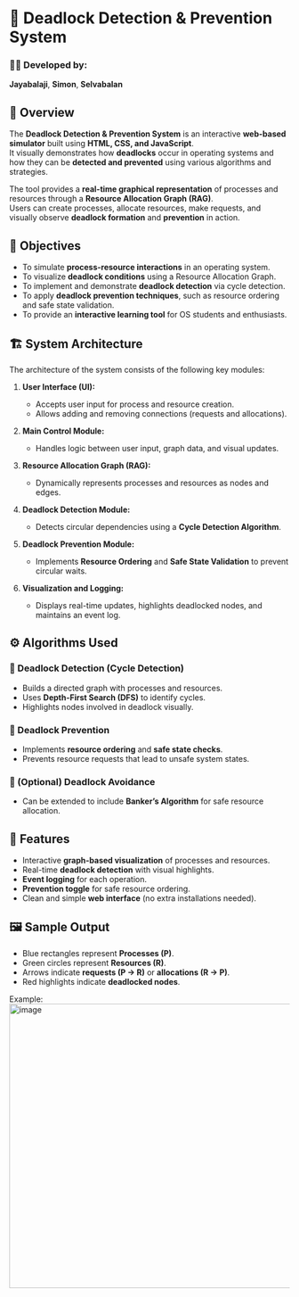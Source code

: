 # 🧠 Deadlock Detection & Prevention System

### 👨‍💻 Developed by:
**Jayabalaji**, **Simon**, **Selvabalan**


## 📘 Overview
The **Deadlock Detection & Prevention System** is an interactive **web-based simulator** built using **HTML, CSS, and JavaScript**.  
It visually demonstrates how **deadlocks** occur in operating systems and how they can be **detected and prevented** using various algorithms and strategies.

The tool provides a **real-time graphical representation** of processes and resources through a **Resource Allocation Graph (RAG)**.  
Users can create processes, allocate resources, make requests, and visually observe **deadlock formation** and **prevention** in action.


## 🎯 Objectives
- To simulate **process-resource interactions** in an operating system.
- To visualize **deadlock conditions** using a Resource Allocation Graph.
- To implement and demonstrate **deadlock detection** via cycle detection.
- To apply **deadlock prevention techniques**, such as resource ordering and safe state validation.
- To provide an **interactive learning tool** for OS students and enthusiasts.


## 🏗️ System Architecture

The architecture of the system consists of the following key modules:

1. **User Interface (UI):**
   - Accepts user input for process and resource creation.
   - Allows adding and removing connections (requests and allocations).

2. **Main Control Module:**
   - Handles logic between user input, graph data, and visual updates.

3. **Resource Allocation Graph (RAG):**
   - Dynamically represents processes and resources as nodes and edges.

4. **Deadlock Detection Module:**
   - Detects circular dependencies using a **Cycle Detection Algorithm**.

5. **Deadlock Prevention Module:**
   - Implements **Resource Ordering** and **Safe State Validation** to prevent circular waits.

6. **Visualization and Logging:**
   - Displays real-time updates, highlights deadlocked nodes, and maintains an event log.



## ⚙️ Algorithms Used

### 🔹 Deadlock Detection (Cycle Detection)
- Builds a directed graph with processes and resources.
- Uses **Depth-First Search (DFS)** to identify cycles.
- Highlights nodes involved in deadlock visually.

### 🔹 Deadlock Prevention
- Implements **resource ordering** and **safe state checks**.
- Prevents resource requests that lead to unsafe system states.

### 🔹 (Optional) Deadlock Avoidance
- Can be extended to include **Banker’s Algorithm** for safe resource allocation.



## 🧩 Features
- Interactive **graph-based visualization** of processes and resources.
- Real-time **deadlock detection** with visual highlights.
- **Event logging** for each operation.
- **Prevention toggle** for safe resource ordering.
- Clean and simple **web interface** (no extra installations needed).


## 🖼️ Sample Output
- Blue rectangles represent **Processes (P)**.  
- Green circles represent **Resources (R)**.  
- Arrows indicate **requests (P → R)** or **allocations (R → P)**.  
- Red highlights indicate **deadlocked nodes**.  

Example:  
<img width="960" height="510" alt="image" src="https://github.com/user-attachments/assets/15ac5af5-bb19-4198-992a-927c5358b68f" />
